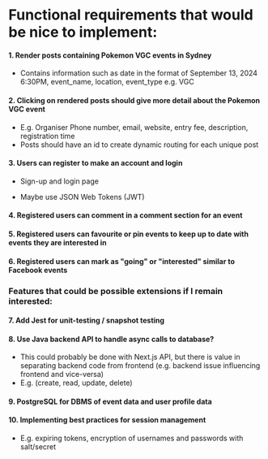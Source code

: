 # Functional requirements that would be nice to implement:

#### 1. Render posts containing Pokemon VGC events in Sydney

- Contains information such as date in the format of September 13, 2024 6:30PM, event_name, location, event_type e.g. VGC

#### 2. Clicking on rendered posts should give more detail about the Pokemon VGC event

- E.g. Organiser Phone number, email, website, entry fee, description, registration time
- Posts should have an id to create dynamic routing for each unique post

#### 3. Users can register to make an account and login

- Sign-up and login page

- Maybe use JSON Web Tokens (JWT)

#### 4. Registered users can comment in a comment section for an event

#### 5. Registered users can favourite or pin events to keep up to date with events they are interested in

#### 6. Registered users can mark as "going" or "interested" similar to Facebook events

### Features that could be possible extensions if I remain interested:

#### 7. Add Jest for unit-testing / snapshot testing

#### 8. Use Java backend API to handle async calls to database?

- This could probably be done with Next.js API, but there is value in separating backend code from frontend (e.g. backend issue influencing frontend and vice-versa)
- E.g. (create, read, update, delete)

#### 9. PostgreSQL for DBMS of event data and user profile data

#### 10. Implementing best practices for session management

- E.g. expiring tokens, encryption of usernames and passwords with salt/secret
